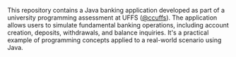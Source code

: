 This repository contains a Java banking application developed as part of a university programming assessment at UFFS ([@ccuffs](https://github.com/ccuffs)). 
The application allows users to simulate fundamental banking operations, including account creation, deposits, withdrawals, and balance inquiries. It's a practical example of programming concepts applied to a real-world scenario using Java.


